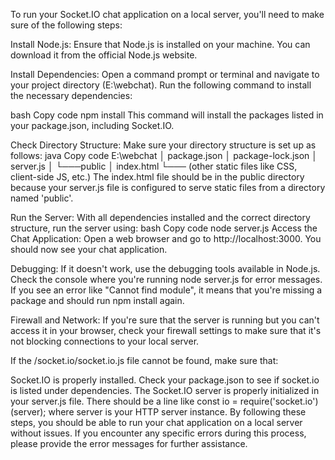 To run your Socket.IO chat application on a local server, you'll need to make sure of the following steps:

Install Node.js: Ensure that Node.js is installed on your machine. You can download it from the official Node.js website.

Install Dependencies: Open a command prompt or terminal and navigate to your project directory (E:\webchat). Run the following command to install the necessary dependencies:

bash
Copy code
npm install
This command will install the packages listed in your package.json, including Socket.IO.

Check Directory Structure: Make sure your directory structure is set up as follows:
java
Copy code
E:\webchat
│   package.json
│   package-lock.json
│   server.js
│
└───public
    │   index.html
    └─── (other static files like CSS, client-side JS, etc.)
The index.html file should be in the public directory because your server.js file is configured to serve static files from a directory named 'public'.

Run the Server: With all dependencies installed and the correct directory structure, run the server using:
bash
Copy code
node server.js
Access the Chat Application: Open a web browser and go to http://localhost:3000. You should now see your chat application.

Debugging: If it doesn't work, use the debugging tools available in Node.js. Check the console where you're running node server.js for error messages. If you see an error like "Cannot find module", it means that you're missing a package and should run npm install again.

Firewall and Network: If you're sure that the server is running but you can't access it in your browser, check your firewall settings to make sure that it's not blocking connections to your local server.

If the /socket.io/socket.io.js file cannot be found, make sure that:

Socket.IO is properly installed. Check your package.json to see if socket.io is listed under dependencies.
The Socket.IO server is properly initialized in your server.js file. There should be a line like const io = require('socket.io')(server); where server is your HTTP server instance.
By following these steps, you should be able to run your chat application on a local server without issues. If you encounter any specific errors during this process, please provide the error messages for further assistance.